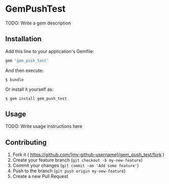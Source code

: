 # GemPushTest

TODO: Write a gem description

## Installation

Add this line to your application's Gemfile:

```ruby
gem 'gem_push_test'
```

And then execute:

    $ bundle

Or install it yourself as:

    $ gem install gem_push_test

## Usage

TODO: Write usage instructions here

## Contributing

1. Fork it ( https://github.com/[my-github-username]/gem_push_test/fork )
2. Create your feature branch (`git checkout -b my-new-feature`)
3. Commit your changes (`git commit -am 'Add some feature'`)
4. Push to the branch (`git push origin my-new-feature`)
5. Create a new Pull Request

